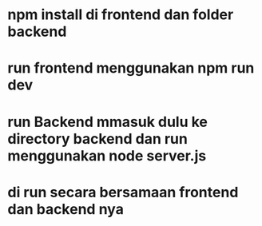 # npm install di frontend dan folder backend
# run frontend menggunakan npm run dev
# run Backend mmasuk dulu ke directory backend dan run menggunakan node server.js
# di run secara bersamaan frontend dan backend nya
